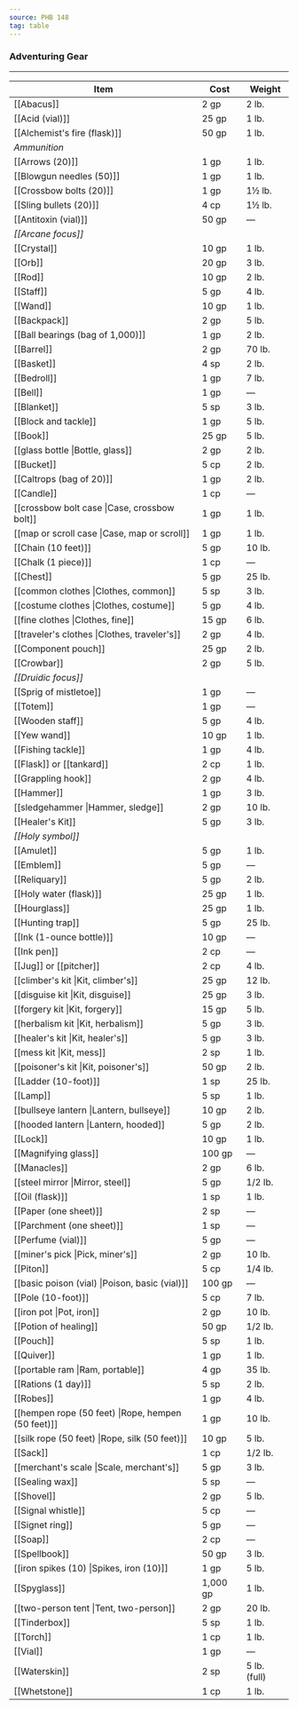 ```yaml
---
source: PHB 148
tag: table
---
```


### Adventuring Gear
---
|Item|Cost|Weight|
|------|------|------|
|[[Abacus]]|2 gp|2 lb.|
|[[Acid (vial)]]|25 gp|1 lb.|
|[[Alchemist's fire (flask)]]|50 gp|1 lb.|
|_Ammunition_|||
|[[Arrows (20)]]|1 gp|1 lb.|
|[[Blowgun needles (50)]]|1 gp|1 lb.|
|[[Crossbow bolts (20)]]|1 gp|1½ lb.|
|[[Sling bullets (20)]]|4 cp|1½ lb.|
|[[Antitoxin (vial)]]|50 gp|—|
|_[[Arcane focus]]_|||
|[[Crystal]]|10 gp|1 lb.|
|[[Orb]]|20 gp|3 lb.|
|[[Rod]]|10 gp|2 lb.|
|[[Staff]]|5 gp|4 lb.|
|[[Wand]]|10 gp|1 lb.|
|[[Backpack]]|2 gp|5 lb.|
|[[Ball bearings (bag of 1,000)]]|1 gp|2 lb.|
|[[Barrel]]|2 gp|70 lb.|
|[[Basket]]|4 sp|2 lb.|
|[[Bedroll]]|1 gp|7 lb.|
|[[Bell]]|1 gp|—|
|[[Blanket]]|5 sp|3 lb.|
|[[Block and tackle]]|1 gp|5 lb.|
|[[Book]]|25 gp|5 lb.|
|[[glass bottle \|Bottle, glass]]|2 gp|2 lb.|
|[[Bucket]]|5 cp|2 lb.|
|[[Caltrops (bag of 20)]]|1 gp|2 lb.|
|[[Candle]]|1 cp|—|
|[[crossbow bolt case \|Case, crossbow bolt]]|1 gp|1 lb.|
|[[map or scroll case \|Case, map or scroll]]|1 gp|1 lb.|
|[[Chain (10 feet)]]|5 gp|10 lb.|
|[[Chalk (1 piece)]]|1 cp|—|
|[[Chest]]|5 gp|25 lb.|
|[[common clothes \|Clothes, common]]|5 sp|3 lb.|
|[[costume clothes \|Clothes, costume]]|5 gp|4 lb.|
|[[fine clothes \|Clothes, fine]]|15 gp|6 lb.|
|[[traveler's clothes \|Clothes, traveler's]]|2 gp|4 lb.|
|[[Component pouch]]|25 gp|2 lb.|
|[[Crowbar]]|2 gp|5 lb.|
|_[[Druidic focus]]_|||
|[[Sprig of mistletoe]]|1 gp|—|
|[[Totem]]|1 gp|—|
|[[Wooden staff]]|5 gp|4 lb.|
|[[Yew wand]]|10 gp|1 lb.|
|[[Fishing tackle]]|1 gp|4 lb.|
|[[Flask]] or [[tankard]]|2 cp|1 lb.|
|[[Grappling hook]]|2 gp|4 lb.|
|[[Hammer]]|1 gp|3 lb.|
|[[sledgehammer \|Hammer, sledge]]|2 gp|10 lb.|
|[[Healer's Kit]]|5 gp|3 lb.|
|_[[Holy symbol]]_|||
|[[Amulet]]|5 gp|1 lb.|
|[[Emblem]]|5 gp|—|
|[[Reliquary]]|5 gp|2 lb.|
|[[Holy water (flask)]]|25 gp|1 lb.|
|[[Hourglass]]|25 gp|1 lb.|
|[[Hunting trap]]|5 gp|25 lb.|
|[[Ink (1-ounce bottle)]]|10 gp|—|
|[[Ink pen]]|2 cp|—|
|[[Jug]] or [[pitcher]]|2 cp|4 lb.|
|[[climber's kit \|Kit, climber's]]|25 gp|12 lb.|
|[[disguise kit \|Kit, disguise]]|25 gp|3 lb.|
|[[forgery kit \|Kit, forgery]]|15 gp|5 lb.|
|[[herbalism kit \|Kit, herbalism]]|5 gp|3 lb.|
|[[healer's kit \|Kit, healer's]]|5 gp|3 lb.|
|[[mess kit \|Kit, mess]]|2 sp|1 lb.|
|[[poisoner's kit \|Kit, poisoner's]]|50 gp|2 lb.|
|[[Ladder (10-foot)]]|1 sp|25 lb.|
|[[Lamp]]|5 sp|1 lb.|
|[[bullseye lantern \|Lantern, bullseye]]|10 gp|2 lb.|
|[[hooded lantern \|Lantern, hooded]]|5 gp|2 lb.|
|[[Lock]]|10 gp|1 lb.|
|[[Magnifying glass]]|100 gp|—|
|[[Manacles]]|2 gp|6 lb.|
|[[steel mirror \|Mirror, steel]]|5 gp|1/2 lb.|
|[[Oil (flask)]]|1 sp|1 lb.|
|[[Paper (one sheet)]]|2 sp|—|
|[[Parchment (one sheet)]]|1 sp|—|
|[[Perfume (vial)]]|5 gp|—|
|[[miner's pick \|Pick, miner's]]|2 gp|10 lb.|
|[[Piton]]|5 cp|1/4 lb.|
|[[basic poison (vial) \|Poison, basic (vial)]]|100 gp|—|
|[[Pole (10-foot)]]|5 cp|7 lb.|
|[[iron pot \|Pot, iron]]|2 gp|10 lb.|
|[[Potion of healing]]|50 gp|1/2 lb.|
|[[Pouch]]|5 sp|1 lb.|
|[[Quiver]]|1 gp|1 lb.|
|[[portable ram \|Ram, portable]]|4 gp|35 lb.|
|[[Rations (1 day)]]|5 sp|2 lb.|
|[[Robes]]|1 gp|4 lb.|
|[[hempen rope (50 feet) \|Rope, hempen (50 feet)]]|1 gp|10 lb.|
|[[silk rope (50 feet) \|Rope, silk (50 feet)]]|10 gp|5 lb.|
|[[Sack]]|1 cp|1/2 lb.|
|[[merchant's scale \|Scale, merchant's]]|5 gp|3 lb.|
|[[Sealing wax]]|5 sp|—|
|[[Shovel]]|2 gp|5 lb.|
|[[Signal whistle]]|5 cp|—|
|[[Signet ring]]|5 gp|—|
|[[Soap]]|2 cp|—|
|[[Spellbook]]|50 gp|3 lb.|
|[[iron spikes (10) \|Spikes, iron (10)]]|1 gp|5 lb.|
|[[Spyglass]]|1,000 gp|1 lb.|
|[[two-person tent \|Tent, two-person]]|2 gp|20 lb.|
|[[Tinderbox]]|5 sp|1 lb.|
|[[Torch]]|1 cp|1 lb.|
|[[Vial]]|1 gp|—|
|[[Waterskin]]|2 sp|5 lb. (full)|
|[[Whetstone]]|1 cp|1 lb.|
